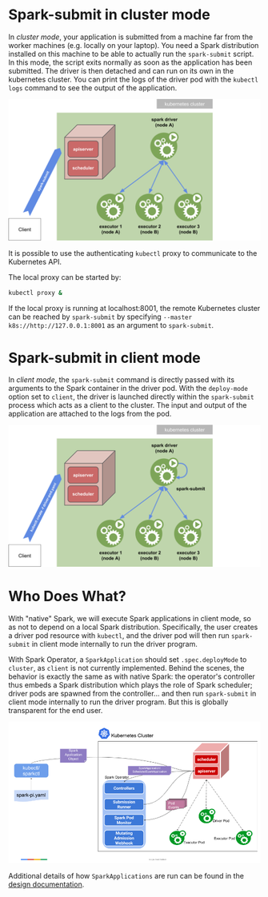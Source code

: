 # Spark-submit in cluster mode

In _cluster mode_, your application is submitted from a machine far from the worker machines (e.g. locally on your 
laptop). You need a Spark distribution installed on this machine to be able to actually run the `spark-submit` script. 
In this mode, the script exits normally as soon as the application has been submitted. The driver is then detached and 
can run on its own in the kubernetes cluster. You can print the logs of the driver pod with the `kubectl logs` command 
to see the output of the application.

![k8s cluster mode](./images/k8s-cluster-mode.png)

It is possible to use the authenticating `kubectl` proxy to communicate to the Kubernetes API.

The local proxy can be started by:

```bash
kubectl proxy &
```
If the local proxy is running at localhost:8001, the remote Kubernetes cluster can be reached by `spark-submit` by 
specifying `--master k8s://http://127.0.0.1:8001` as an argument to `spark-submit`.

# Spark-submit in client mode

In _client mode_, the `spark-submit` command is directly passed with its arguments to the Spark container in the driver 
pod. With the `deploy-mode` option set to `client`, the driver is launched directly within the `spark-submit` process 
which acts as a client to the cluster. The input and output of the application are attached to the logs from the pod.

![k8s client mode](./images/k8s-client-mode.png)

# Who Does What?

With "native" Spark, we will execute Spark applications in client mode, so as not to depend on a local Spark 
distribution. Specifically, the user creates a driver pod resource with `kubectl`, and the driver pod will 
then run `spark-submit` in client mode internally to run the driver program.
 
With Spark Operator, a `SparkApplication` should set `.spec.deployMode` to `cluster`, as `client` is not currently
 implemented. Behind the scenes, the behavior is exactly the same as with native Spark: the operator's controller 
thus embeds a Spark distribution which plays the role of Spark scheduler; driver pods are spawned from the 
controller... and then run `spark-submit` in client mode internally to run the driver program. But this is globally 
transparent for the end user.
  
![k8s client mode](./images/spark-operator-architecture-diagram.png)
 
Additional details of how `SparkApplications` are run can be found in the 
[design documentation](https://github.com/GoogleCloudPlatform/spark-on-k8s-operator/blob/master/docs/design.md#architecture).




